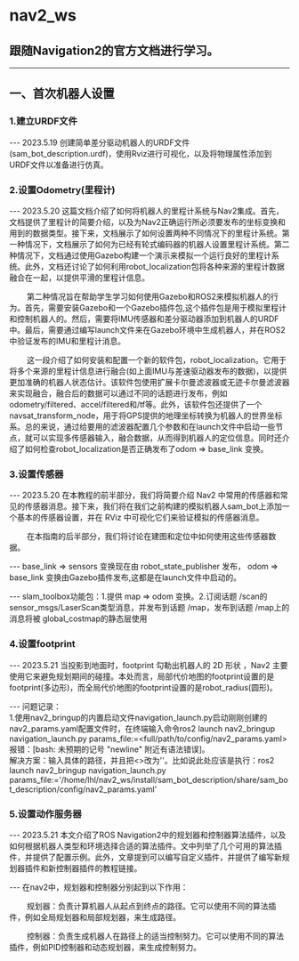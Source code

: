 # nav2_ws
## 跟随Navigation2的官方文档进行学习。
----
## 一、首次机器人设置
### 1.建立URDF文件
--- 2023.5.19 创建简单差分驱动机器人的URDF文件(sam_bot_description.urdf)，使用Rviz进行可视化，以及将物理属性添加到URDF文件以准备进行仿真。
### 2.设置Odometry(里程计)
--- 2023.5.20 这篇文档介绍了如何将机器人的里程计系统与Nav2集成。首先，文档提供了里程计的简要介绍，以及为Nav2正确运行所必须要发布的坐标变换和用到的数据类型。接下来，文档展示了如何设置两种不同情况下的里程计系统。第一种情况下，文档展示了如何为已经有轮式编码器的机器人设置里程计系统。第二种情况下，文档通过使用Gazebo构建一个演示来模拟一个运行良好的里程计系统。此外，文档还讨论了如何利用robot_localization包将各种来源的里程计数据融合在一起，以提供平滑的里程计信息。

&nbsp;&nbsp;&nbsp;&nbsp;&nbsp;&nbsp;&nbsp; 第二种情况旨在帮助学生学习如何使用Gazebo和ROS2来模拟机器人的行为。首先，需要安装Gazebo和一个Gazebo插件包,这个插件包是用于模拟里程计和控制机器人的。然后，需要将IMU传感器和差分驱动器添加到机器人的URDF中。最后，需要通过编写launch文件来在Gazebo环境中生成机器人，并在ROS2中验证发布的IMU和里程计消息。  

&nbsp;&nbsp;&nbsp;&nbsp;&nbsp;&nbsp;&nbsp; 这一段介绍了如何安装和配置一个新的软件包，robot_localization。它用于将多个来源的里程计信息进行融合(如上面IMU与差速驱动器发布的数据)，以提供更加准确的机器人状态估计。该软件包使用扩展卡尔曼滤波器或无迹卡尔曼滤波器来实现融合，融合后的数据可以通过不同的话题进行发布，例如odometry/filtered、accel/filtered和/tf等。此外，该软件包还提供了一个navsat_transform_node，用于将GPS提供的地理坐标转换为机器人的世界坐标系。总的来说，通过给要用的滤波器配置几个参数和在launch文件中启动一些节点，就可以实现多传感器输入，融合数据，从而得到机器人的定位信息。同时还介绍了如何检查robot_localization是否正确发布了odom => base_link 变换。

### 3.设置传感器  
--- 2023.5.20 在本教程的前半部分，我们将简要介绍 Nav2 中常用的传感器和常见的传感器消息。接下来，我们将在我们之前构建的模拟机器人sam_bot上添加一个基本的传感器设置，并在 RViz 中可视化它们来验证模拟的传感器消息。  

&nbsp;&nbsp;&nbsp;&nbsp;&nbsp;&nbsp;&nbsp; 在本指南的后半部分，我们将讨论在建图和定位中如何使用这些传感器数据。  

--- base_link => sensors 变换现在由 robot_state_publisher 发布， odom => base_link 变换由Gazebo插件发布,这都是在launch文件中启动的。  

--- slam_toolbox功能包：1.提供 map => odom 变换。2.订阅话题 /scan的 sensor_msgs/LaserScan类型消息，并发布到话题 /map，发布到话题 /map上的消息将被 global_costmap的静态层使用  

### 4.设置footprint
--- 2023.5.21 当投影到地面时，footprint 勾勒出机器人的 2D 形状 ，Nav2 主要使用它来避免规划期间的碰撞。本处而言，局部代价地图的footprint设置的是footprint(多边形)，而全局代价地图的footprint设置的是robot_radius(圆形)。  

--- 问题记录：  
1.使用nav2_bringup的内置启动文件navigation_launch.py启动刚刚创建的 nav2_params.yaml配置文件时，在终端输入命令ros2 launch nav2_bringup navigation_launch.py params_file:=<full/path/to/config/nav2_params.yaml>报错：[bash: 未预期的记号 "newline" 附近有语法错误]。  
解决方案：输入具体的路径，并且把<>改为''。比如说此处应该是执行：ros2 launch nav2_bringup navigation_launch.py params_file:='/home/lhl/nav2_ws/install/sam_bot_description/share/sam_bot_description/config/nav2_params.yaml'

### 5.设置动作服务器
--- 2023.5.21 本文介绍了ROS Navigation2中的规划器和控制器算法插件，以及如何根据机器人类型和环境选择合适的算法插件。文中列举了几个可用的算法插件，并提供了配置示例。此外，文章提到可以编写自定义插件，并提供了编写新规划器插件和新控制器插件的教程链接。  

--- 在nav2中，规划器和控制器分别起到以下作用：

&nbsp;&nbsp;&nbsp;&nbsp;&nbsp;&nbsp;&nbsp; 规划器：负责计算机器人从起点到终点的路径。它可以使用不同的算法插件，例如全局规划器和局部规划器，来生成路径。

&nbsp;&nbsp;&nbsp;&nbsp;&nbsp;&nbsp;&nbsp; 控制器：负责生成机器人在路径上的适当控制努力。它可以使用不同的算法插件，例如PID控制器和动态规划器，来生成控制努力。